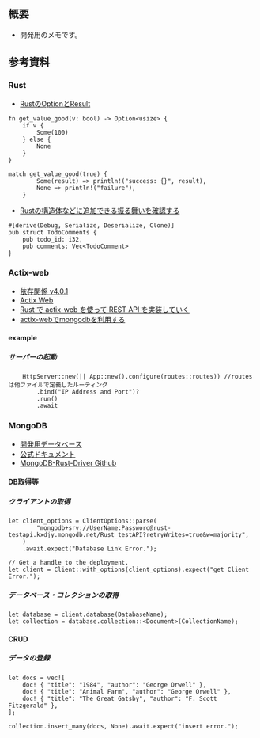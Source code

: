 ## 概要
- 開発用のメモです。

## 参考資料

### Rust

- [RustのOptionとResult](https://qiita.com/take4s5i/items/c890fa66db3f71f41ce7)
```
fn get_value_good(v: bool) -> Option<usize> {
    if v {
        Some(100)
    } else {
        None
    }
}

match get_value_good(true) {
        Some(result) => println!("success: {}", result),
        None => println!("failure"),
    }
```

- [Rustの構造体などに追加できる振る舞いを確認する](https://qiita.com/apollo_program/items/2495dda519ae160971ed)
```
#[derive(Debug, Serialize, Deserialize, Clone)]
pub struct TodoComments {
    pub todo_id: i32,
    pub comments: Vec<TodoComment>
}
```

### Actix-web
- [依存関係 v4.0.1](https://crates.io/crates/actix-web/4.0.1/dependencies)
- [Actix Web](https://actix.rs/)
- [Rust で actix-web を使って REST API を実装していく](https://qiita.com/Yoshihiro-Hirose/items/2426fe5199cb1ff74bd7)
- [actix-webでmongodbを利用する](https://qiita.com/deepgreenAN/items/28e8d41a71620842060d)

#### example

##### サーバーの起動
```
    HttpServer::new(|| App::new().configure(routes::routes)) //routesは他ファイルで定義したルーティング
        .bind("IP Address and Port")?
        .run()
        .await
```

### MongoDB
- [開発用データベース](https://cloud.mongodb.com/v2/622db946a2407f364c4c2e4d#clusters)
- [公式ドキュメント](https://docs.mongodb.com/)
- [MongoDB-Rust-Driver Github](https://github.com/mongodb/mongo-rust-driver/)

#### DB取得等

##### クライアントの取得
```
let client_options = ClientOptions::parse(
        "mongodb+srv://UserName:Password@rust-testapi.kxdjy.mongodb.net/Rust_testAPI?retryWrites=true&w=majority",
    )
    .await.expect("Database Link Error.");

// Get a handle to the deployment.
let client = Client::with_options(client_options).expect("get Client Error.");
```

##### データベース・コレクションの取得
```
let database = client.database(DatabaseName);
let collection = database.collection::<Document>(CollectionName);

```

#### CRUD
##### データの登録
```
let docs = vec![
    doc! { "title": "1984", "author": "George Orwell" },
    doc! { "title": "Animal Farm", "author": "George Orwell" },
    doc! { "title": "The Great Gatsby", "author": "F. Scott Fitzgerald" },
];

collection.insert_many(docs, None).await.expect("insert error.");
```


